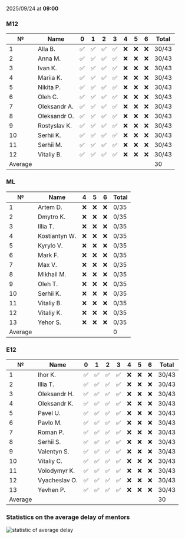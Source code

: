 2025/09/24 at **09:00**
### M12
|№|Name|0|1|2|3|4|5|6|Total|
|-----|-----|-----|-----|-----|-----|-----|-----|-----|-----|
|1|Alla B.|✅|✅|✅|✅|❌|❌|❌|30/43|
|2|Anna M.|✅|✅|✅|✅|❌|❌|❌|30/43|
|3|Ivan K.|✅|✅|✅|✅|❌|❌|❌|30/43|
|4|Mariia K.|✅|✅|✅|✅|❌|❌|❌|30/43|
|5|Nikita P.|✅|✅|✅|✅|❌|❌|❌|30/43|
|6|Oleh C.|✅|✅|✅|✅|❌|❌|❌|30/43|
|7|Oleksandr A.|✅|✅|✅|✅|❌|❌|❌|30/43|
|8|Oleksandr O.|✅|✅|✅|✅|❌|❌|❌|30/43|
|9|Rostyslav K.|✅|✅|✅|✅|❌|❌|❌|30/43|
|10|Serhii K.|✅|✅|✅|✅|❌|❌|❌|30/43|
|11|Serhii M.|✅|✅|✅|✅|❌|❌|❌|30/43|
|12|Vitaliy B.|✅|✅|✅|✅|❌|❌|❌|30/43|
|Average|||||||||30|
### ML
|№|Name|4|5|6|Total|
|-----|-----|-----|-----|-----|-----|
|1|Artem D.|❌|❌|❌|0/35|
|2|Dmytro K.|❌|❌|❌|0/35|
|3|Illia T.|❌|❌|❌|0/35|
|4|Kostiantyn W.|❌|❌|❌|0/35|
|5|Kyrylo V.|❌|❌|❌|0/35|
|6|Mark F.|❌|❌|❌|0/35|
|7|Max V.|❌|❌|❌|0/35|
|8|Mikhail M.|❌|❌|❌|0/35|
|9|Oleh T.|❌|❌|❌|0/35|
|10|Serhii K.|❌|❌|❌|0/35|
|11|Vitaliy B.|❌|❌|❌|0/35|
|12|Vitaliy K.|❌|❌|❌|0/35|
|13|Yehor S.|❌|❌|❌|0/35|
|Average|||||0|
### E12
|№|Name|0|1|2|3|4|5|6|Total|
|-----|-----|-----|-----|-----|-----|-----|-----|-----|-----|
|1|Ihor K.|✅|✅|✅|✅|❌|❌|❌|30/43|
|2|Illia T.|✅|✅|✅|✅|❌|❌|❌|30/43|
|3|Oleksandr H.|✅|✅|✅|✅|❌|❌|❌|30/43|
|4|Oleksandr K.|✅|✅|✅|✅|❌|❌|❌|30/43|
|5|Pavel U.|✅|✅|✅|✅|❌|❌|❌|30/43|
|6|Pavlo M.|✅|✅|✅|✅|❌|❌|❌|30/43|
|7|Roman P.|✅|✅|✅|✅|❌|❌|❌|30/43|
|8|Serhii S.|✅|✅|✅|✅|❌|❌|❌|30/43|
|9|Valentyn S.|✅|✅|✅|✅|❌|❌|❌|30/43|
|10|Vitaliy C.|✅|✅|✅|✅|❌|❌|❌|30/43|
|11|Volodymyr K.|✅|✅|✅|✅|❌|❌|❌|30/43|
|12|Vyacheslav O.|✅|✅|✅|✅|❌|❌|❌|30/43|
|13|Yevhen P.|✅|✅|✅|✅|❌|❌|❌|30/43|
|Average|||||||||30|

### Statistics on the average delay of mentors
![statistic of average delay](https://docs.google.com/spreadsheets/d/e/2PACX-1vTRGxaJWiz7gJtvcjwtHPyyd5ju-BPGGEvp5XTIwGS92XWrY8xHYajrexYFqIVDSJIX7LGb8XaB6X3S/pubchart?oid=1439917493&format=image)
